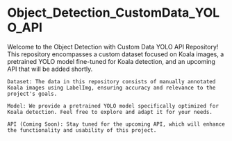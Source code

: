 # Object_Detection_CustomData_YOLO_API

Welcome to the Object Detection with Custom Data YOLO API Repository! This repository encompasses a custom dataset focused on Koala images, a pretrained YOLO model fine-tuned for Koala detection, and an upcoming API that will be added shortly.

    Dataset: The data in this repository consists of manually annotated Koala images using LabelImg, ensuring accuracy and relevance to the project's goals.

    Model: We provide a pretrained YOLO model specifically optimized for Koala detection. Feel free to explore and adapt it for your needs.

    API (Coming Soon): Stay tuned for the upcoming API, which will enhance the functionality and usability of this project.
